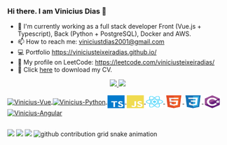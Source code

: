 ### Hi there. I am Vinicius Dias 👋

- 🔭 I'm currently working as a full stack developer Front (Vue.js + Typescript), Back (Python + PostgreSQL), Docker and AWS.
- 📫 How to reach me: viniciustdias2001@gmail.com
- 💻 Portfolio https://viniciusteixeiradias.github.io/
- 🤯 My profile on LeetCode: https://leetcode.com/viniciusteixeiradias/
- 🧾 Click [here](https://github.com/viniciusteixeiradias/my-cv/raw/main/cv_vinicius_dias_software_engineer.pdf) to download my CV.

<div align="center">
  <a href="https://github.com/viniciusteixeiradias">
  <img height="180em" src="https://github-readme-stats.vercel.app/api?username=viniciusteixeiradias&show_icons=true&theme=github_dark&include_all_commits=true&count_private=true"/>
  <img height="180em" src="https://github-readme-stats.vercel.app/api/top-langs/?username=viniciusteixeiradias&layout=compact&langs_count=7&theme=github_dark"/>
</div>
  
<div style="display: inline_block"><br>
  <img align="center" alt="Vinicius-Vue" height="30" width="40" src="https://cdn.jsdelivr.net/gh/devicons/devicon/icons/vuejs/vuejs-original.svg">
  <img align="center" alt="Vinicius-Python" height="30" width="40" src="https://cdn.jsdelivr.net/gh/devicons/devicon/icons/python/python-original.svg">
  <img align="center" alt="Vinicius-Ts" height="30" width="40" src="https://raw.githubusercontent.com/devicons/devicon/master/icons/typescript/typescript-plain.svg">
  <img align="center" alt="Vinicius-Js" height="30" width="40" src="https://raw.githubusercontent.com/devicons/devicon/master/icons/javascript/javascript-plain.svg">
  <img align="center" alt="Vinicius-React" height="30" width="40" src="https://raw.githubusercontent.com/devicons/devicon/master/icons/react/react-original.svg">
  <img align="center" alt="Vinicius-HTML" height="30" width="40" src="https://raw.githubusercontent.com/devicons/devicon/master/icons/html5/html5-original.svg">
  <img align="center" alt="Vinicius-CSS" height="30" width="40" src="https://raw.githubusercontent.com/devicons/devicon/master/icons/css3/css3-original.svg">
  <img align="center" alt="Vinicius-Csharp" height="30" width="40" src="https://raw.githubusercontent.com/devicons/devicon/master/icons/csharp/csharp-original.svg">
  <img align="center" alt="Vinicius-Angular" heigth="20" width="30" src="https://cdn.jsdelivr.net/gh/devicons/devicon/icons/angularjs/angularjs-original.svg" />
</div>
  
  ##
 
<div>
 <a href="https://discord.gg/e3h2CGth" target="_blank"><img src="https://img.shields.io/badge/Discord-7289DA?style=for-the-badge&logo=discord&logoColor=white" target="_blank"></a> 
  <a href = "mailto:viniciustdias2001@gmail.com"><img src="https://img.shields.io/badge/-Gmail-%23333?style=for-the-badge&logo=gmail&logoColor=white" target="_blank"></a>
  <a href="https://www.linkedin.com/in/vinicius-dias-46536715a/" target="_blank"><img src="https://img.shields.io/badge/-LinkedIn-%230077B5?style=for-the-badge&logo=linkedin&logoColor=white" target="_blank"></a>   
  
  <picture>
    <source
      media="(prefers-color-scheme: dark)"
      srcset="https://raw.githubusercontent.com/viniciusteixeiradias/viniciusteixeiradias/output/github-contribution-grid-snake-dark.svg"
    />
    <source
      media="(prefers-color-scheme: light)"
      srcset="https://raw.githubusercontent.com/viniciusteixeiradias/viniciusteixeiradias/output/github-contribution-grid-snake.svg"
    />
    <img
      alt="github contribution grid snake animation"
      src="https://raw.githubusercontent.com/viniciusteixeiradias/viniciusteixeiradias/output/github-contribution-grid-snake.svg.svg"
    />
  </picture>
</div>
  
